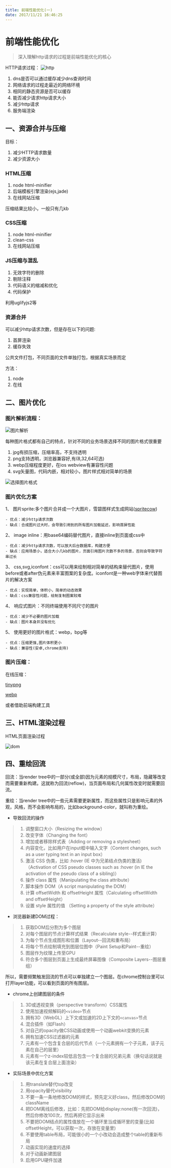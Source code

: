 ```yaml
---
title: 前端性能优化(一)
date: 2017/11/21 16:46:25
---
```

# 前端性能优化

> 深入理解http请求的过程是前端性能优化的核心

HTTP请求过程：
![http](http://owicv5j2l.bkt.clouddn.com/http.png)

1. dns是否可以通过缓存减少dns查询时间
1. 网络请求的过程走最近的网络环境
1. 相同的静态资源是否可以缓存
1. 能否减少请求http请求大小
1. 减少http请求
1. 服务端渲染

## 一、资源合并与压缩
目标：
1. 减少HTTP请求数量
1. 减少资源大小

### HTML压缩

1. node html-minifier
1. 后端模板引擎渲染(ejs,jade)
1. 在线网站压缩

压缩结果比较小，一般只有几kb

### CSS压缩

1. node html-minifier
1. clean-css
1. 在线网站压缩

### JS压缩与混乱

1. 无效字符的删除
1. 剔除注释
1. 代码语义的缩减和优化
1. 代码保护

利用uglifyjs2等

### 资源合并
可以减少http请求次数，但是存在以下的问题:
1. 首屏渲染
1. 缓存失效

公共文件打包，不同页面的文件单独打包，根据真实场景而定

方法：
1. node
1. 在线

## 二、图片优化

### 图片解析流程：
![图片解析](http://owicv5j2l.bkt.clouddn.com/imageAnalysis.png)

每种图片格式都有自己的特点，针对不同的业务场景选择不同的图片格式很重要

1. jpg有损压缩，压缩率高，不支持透明
1. png支持透明，浏览器兼容好,有(8,32,64可选)
1. webp压缩程度更好，在ios webview有兼容性问题 
1. svg矢量图，代码内嵌，相对较小，图片样式相对简单的场景

![选择图片格式](http://owicv5j2l.bkt.clouddn.com/choosePic.png)


### 图片优化方案

1、 图片sprite:多个图片合并成一个大图片，雪碧图样式生成网站([spritecow](http://www.spritecow.com/))

    - 优点：减少http请求次数
    - 缺点：合成图片过大时，会导致引用到的所有图片加载延迟，影响首屏性能

2、 image inline：用base64编码替代图片，直接inline到页面或css中

    - 优点：减少http请求次数，可以放大后台数据库，构建方便
    - 缺点：应用场景小，适合大小几kb的图片，页面引用图片次数不多的场景，否则会导致字符串过长

3、 css,svg,iconfont：css可以用来绘制相对简单的结构来替代图片，使用before或者after伪元素来丰富图案的复杂度。iconfont是一种web字体来代替图片的解决方案

    - 优点：实现简单，体积小，简单的动态效果
    - 缺点：css兼容性问题，绘制复制图案较难

4、 响应式图片：不同终端使用不同尺寸的图片

    - 优点：减少不必要的图片加载
    - 缺点：图片本身并没有优化

5、 使用更好的图片格式：webp，bpg等

    - 优点：压缩更强,图片体积更小
    - 缺点：兼容性(安卓,chrome支持)

### 图片压缩：

在线压缩：

[tinypng](https://tinypng.com/)

[webp](https://www.upyun.com/webp)

或者借助前端构建工具

## 三、HTML渲染过程

HTML页面渲染过程

![dom](http://owicv5j2l.bkt.clouddn.com/dom.png)

## 四、重绘回流

回流：当render tree中的一部分(或全部)因为元素的规模尺寸，布局，隐藏等改变而需要重新构建。这就称为回流(reflow)，当页面布局和几何属性改变时就需要回流。

重绘：当render tree中的一些元素需要更新属性，而这些属性只是影响元素的外观，风格，而不会影响布局的，比如background-color，就叫称为重绘。
- 导致回流的操作
>1. 调整窗口大小（Resizing the window）
>1. 改变字体（Changing the font）
>1. 增加或者移除样式表（Adding or removing a stylesheet）
>1. 内容变化，比如用户在input框中输入文字（Content changes, such as a user typing text in an input box）
>1. 激活 CSS 伪类，比如 :hover (IE 中为兄弟结点伪类的激活)（Activation of CSS pseudo classes such as :hover (in IE the activation of the pseudo class of a sibling)）
>1. 操作 class 属性（Manipulating the class attribute）
>1. 脚本操作 DOM（A script manipulating the DOM）
>1. 计算 offsetWidth 和 offsetHeight 属性（Calculating offsetWidth and offsetHeight）
>1. 设置 style 属性的值 （Setting a property of the style attribute）

- 浏览器新建DOM过程：
>1. 获取DOM后分割为多个图层
>1. 对每个图层的节点计算样式结果（Recalculate style--样式重计算）
>1. 为每个节点生成图形和位置（Layout--回流和重布局）
>1. 将每个节点绘制填充到图层位图中（Paint Setup和Paint--重绘）
>1. 图层作为纹理上传至GPU
>1. 符合多个图层到页面上生成最终屏幕图像（Composite Layers--图层重组）

所以，需要频繁触发回流的节点可以单独建立一个图层。在chrome控制台里可以打开layer功能，可以看到页面的所有图层。

- chrome上创建图层的条件
>1. 3D或透视变换（perspective transform）CSS属性
>1. 使用加速视频解码的`<video>`节点
>1. 拥有3D（WebGL）上下文或加速的2D上下文的`<canvas>`节点
>1. 混合插件（如Flash）
>1. 对自己的opacity做CSS动画或使用一个动画webkit变换的元素
>1. 拥有加速CSS过滤器的元素
>1. 元素有一个包含复合层的后代节点（一个元素拥有一个子元素，该子元素在自己的层里）
>1. 元素有一个z-index较低且包含一个复合层的兄弟元素（换句话说就是该元素在复合层上面渲染）

- 实际场景中优化方案
>1. 用translate替代top改变
>1. 用opacity替代visibility
>1. 不要一条一条地修改DOM的样式，预先定义好class，然后修改DOM的className
>1. 把DOM离线后修改，比如：先把DOM给display:none(有一次回流)，然后你修改100次，然后再把它显示出来
>1. 不要把DOM结点的属性值放在一个循环里当成循环里的变量(比如offsetHeight，可以获取一次，存放在变量里)
>1. 不要使用table布局，可能很小的一个小改动会造成整个table的重新布局
>1. 动画实现的速度的选择
>1. 对于动画新建图层
>1. 启用GPU硬件加速

